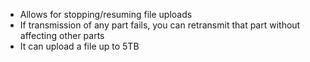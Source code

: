 - Allows for stopping/resuming file uploads
- If transmission of any part fails, you can retransmit that part without affecting other parts
- It can upload a file up to 5TB